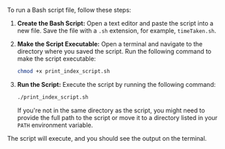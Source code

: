 To run a Bash script file, follow these steps:

1. **Create the Bash Script:**
   Open a text editor and paste the script into a new file. Save the file with a `.sh` extension, for example, `timeTaken.sh`.

2. **Make the Script Executable:**
   Open a terminal and navigate to the directory where you saved the script. Run the following command to make the script executable:
   ```bash
   chmod +x print_index_script.sh
   ```

3. **Run the Script:**
   Execute the script by running the following command:
   ```bash
   ./print_index_script.sh
   ```
   If you're not in the same directory as the script, you might need to provide the full path to the script or move it to a directory listed in your `PATH` environment variable.

The script will execute, and you should see the output on the terminal.
